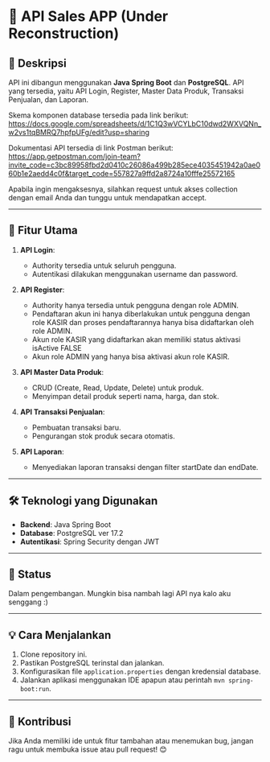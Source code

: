 # 🛒 API Sales APP (Under Reconstruction)

## 📝 Deskripsi  
API ini dibangun menggunakan **Java Spring Boot** dan **PostgreSQL**.
API yang tersedia, yaitu API Login, Register, Master Data Produk, Transaksi Penjualan, dan Laporan.

Skema komponen database tersedia pada link berikut: https://docs.google.com/spreadsheets/d/1C1Q3wVCYLbC10dwd2WXVQNn_w2vs1tqBMRQ7hpfpUFg/edit?usp=sharing

Dokumentasi API tersedia di link Postman berikut: https://app.getpostman.com/join-team?invite_code=c3bc89958fbd2d0410c26086a499b285ece4035451942a0ae060b1e2aedd4c0f&target_code=557827a9ffd2a8724a10fffe25572165

Apabila ingin mengaksesnya, silahkan request untuk akses collection dengan email Anda dan tunggu untuk mendapatkan accept.

---

## 📌 Fitur Utama  
1. **API Login**:  
   - Authority tersedia untuk seluruh pengguna.
   - Autentikasi dilakukan menggunakan username dan password.

2. **API Register**:  
   - Authority hanya tersedia untuk pengguna dengan role ADMIN.
   - Pendaftaran akun ini hanya diberlakukan untuk pengguna dengan role KASIR dan proses pendaftarannya hanya bisa didaftarkan oleh role ADMIN.
   - Akun role KASIR yang didaftarkan akan memiliki status aktivasi isActive FALSE
   - Akun role ADMIN yang hanya bisa aktivasi akun role KASIR.

3. **API Master Data Produk**:  
   - CRUD (Create, Read, Update, Delete) untuk produk.  
   - Menyimpan detail produk seperti nama, harga, dan stok.  

4. **API Transaksi Penjualan**:  
   - Pembuatan transaksi baru.  
   - Pengurangan stok produk secara otomatis.  

5. **API Laporan**:  
   - Menyediakan laporan transaksi dengan filter startDate dan endDate.

---

## 🛠️ Teknologi yang Digunakan  
- **Backend**: Java Spring Boot  
- **Database**: PostgreSQL ver 17.2
- **Autentikasi**: Spring Security dengan JWT  

---

## 🚧 Status  
Dalam pengembangan. Mungkin bisa nambah lagi API nya kalo aku senggang :)

---

## 💡 Cara Menjalankan  
1. Clone repository ini.  
2. Pastikan PostgreSQL terinstal dan jalankan.  
3. Konfigurasikan file `application.properties` dengan kredensial database.  
4. Jalankan aplikasi menggunakan IDE apapun atau perintah `mvn spring-boot:run`.  

---

## 🤝 Kontribusi  
Jika Anda memiliki ide untuk fitur tambahan atau menemukan bug, jangan ragu untuk membuka issue atau pull request! 😊  

